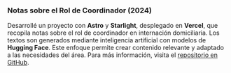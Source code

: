 ### Notas sobre el Rol de Coordinador (2024)

Desarrollé un proyecto con **Astro** y **Starlight**, desplegado en **Vercel**, que recopila notas sobre el rol de coordinador en internación domiciliaria. Los textos son generados mediante inteligencia artificial con modelos de **Hugging Face**. Este enfoque permite crear contenido relevante y adaptado a las necesidades del área. Para más información, visita el [repositorio en GitHub](https://github.com/RadikeCosa/coordination-manual).
